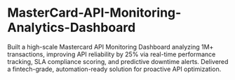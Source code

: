 # MasterCard-API-Monitoring-Analytics-Dashboard
Built a high-scale Mastercard API Monitoring Dashboard analyzing 1M+ transactions, improving API reliability by 25% via real-time performance tracking, SLA compliance scoring, and predictive downtime alerts. Delivered a fintech-grade, automation-ready solution for proactive API optimization.
